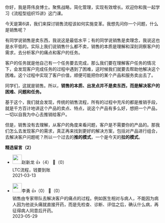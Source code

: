 你好，我是蒋伟良博士。聚焦战略，简化管理，实现有效增长。欢迎你和我一起学习《流程型组织15讲》这门课。

今天是第6讲，我们来探讨销售流程该如何实施变革。我想先问你一个问题，什么是销售呢？

有同学说销售是卖东西，我说这是最低水平；有的同学说销售是卖理念，我说这也是水平低的。实际上我们说销售什么都不卖，销售的本质是理解和深刻洞察客户的需求，去分析客户的痛点和客户的任务。

客户的任务就是他自己有一个任务要去完成，那么我们要在理解客户任务的情况下，会发现客户完成任务的过程中遇到了困难，这时候我们就要去帮助他解决这个困难。这个过程中实现了客户价值，顺便可能把你的某个产品和服务卖出去了。

同学们，这就是销售。所以，**销售的本质、出发点并不是卖东西，而是解决客户的困难、问题和任务。**

基于这个，我们就会发现，传统的销售流程，所有的过程中充斥的都是推销手段，就是千方百计地讲这个产品的卖点、特点，说这个产品有多么好，想把一个产品，一切以自我为中心去推销给客户。

但是，销售没有去理解，从客户的角度来看问题，客户是不需要你的产品的。那我们怎么去发现客户的需求，真正再来找到更好的解决方案，包括对产品进行组合，去解决客户问题呢？所以一个过去的**推的模式**，一个是今天的**拉的模式**。
<div><strong>精选留言（2）</strong></div><ul>
<li><img src="https://static001.geekbang.org/account/avatar/00/0f/7f/fc/870b3c19.jpg" width="30px"><span>赵新龙</span> 👍（4） 💬（0）<div>LTC流程，钱要到账</div>2021-03-13</li><br/><li><img src="https://static001.geekbang.org/account/avatar/00/13/51/8d/c5e93d59.jpg" width="30px"><span>李勇</span> 👍（0） 💬（0）<div>销售由专家带队去解决客户的痛点的过程。例如医生相对与病人，不能因为病人因为他说头痛就直接开药，而是先检查、诊断、评估之后，确认什么病，再征得病人同意后开药。</div>2023-05-29</li><br/>
</ul>